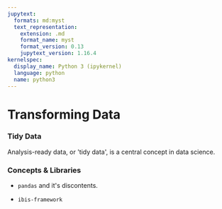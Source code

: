 ```yaml
---
jupytext:
  formats: md:myst
  text_representation:
    extension: .md
    format_name: myst
    format_version: 0.13
    jupytext_version: 1.16.4
kernelspec:
  display_name: Python 3 (ipykernel)
  language: python
  name: python3
---
```


# Transforming Data

### Tidy Data

Analysis-ready data, or 'tidy data', is a central concept in data science.  

### Concepts & Libraries

- `pandas` and it's discontents.

- `ibis-framework`

